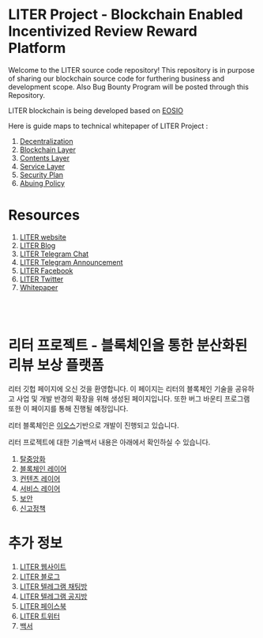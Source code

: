 # LITER Project - Blockchain Enabled Incentivized Review Reward Platform

Welcome to the LITER source code repository! This repository is in purpose of sharing our blockchain source code for furthering business and development scope. Also Bug Bounty Program will be posted through this Repository.

LITER blockchain is being developed based on [EOSIO](https://github.com/LiterDev/eos)

Here is guide maps to technical whitepaper of LITER Project : 
1. [Decentralization](https://github.com/LiterDev/doc/blob/master/en/dev/decentralized_en.md)
2. [Blockchain Layer](https://github.com/LiterDev/doc/blob/master/en/dev/blockchainlayer_en.md)
3. [Contents Layer](https://github.com/LiterDev/doc/blob/master/en/dev/contentslayer_en.md)
4. [Service Layer](https://github.com/LiterDev/doc/blob/master/en/dev/servicelayer_en.md)
5. [Security Plan](https://github.com/LiterDev/doc/blob/master/en/dev/securityplan_en.md)
6. [Abuing Policy](https://github.com/LiterDev/doc/blob/master/en/dev/policy/abusing_en.md)


# Resources
1. [LITER website](https://www.getliter.com/)
2. [LITER Blog](https://www.medium.com/liter-project)
3. [LITER Telegram Chat](https://t.me/literofficialchat)
4. [LITER Telegram Announcement](https://t.me/literofficial)
4. [LITER Facebook](https://www.facebook.com/liter-project)
5. [LITER Twitter](https://www.twitter.com/liter-project)
6. [Whitepaper](https://s3-ap-northeast-1.amazonaws.com/liter-ico-resorce/assets/pdf/whitepaper_eng.pdf)

<br><br>



# 리터 프로젝트 - 블록체인을 통한 분산화된 리뷰 보상 플랫폼

리터 깃헙 페이지에 오신 것을 환영합니다. 이 페이지는 리터의 블록체인 기술을 공유하고 사업 및 개발 반경의 확장을 위해 생성된 페이지입니다. 또한 버그 바운티 프로그램 또한 이 페이지를 통해 진행될 예정입니다.

리터 블록체인은 [이오스](https://github.com/LiterDev/eos)기반으로 개발이 진행되고 있습니다.

리터 프로젝트에 대한 기술백서 내용은 아래에서 확인하실 수 있습니다.
1. [탈중앙화](https://github.com/LiterDev/doc/blob/master/ko/dev/decentralized.md)
2. [블록체인 레이어](https://github.com/LiterDev/doc/blob/master/ko/dev/blockchainlayer.md)
3. [컨텐츠 레이어](https://github.com/LiterDev/doc/blob/master/ko/dev/contentslayer.md)
4. [서비스 레이어](https://github.com/LiterDev/doc/blob/master/ko/dev/servicelayer.md)
5. [보안](https://github.com/LiterDev/doc/blob/master/ko/dev/securityplan.md)
6. [신고정책](https://github.com/LiterDev/doc/blob/master/ko/dev/policy/abusing.md)

# 추가 정보
1. [LITER 웹사이트](https://www.getliter.com/)
2. [LITER 블로그](https://www.medium.com/liter-project)
3. [LITER 텔레그램 채팅방](https://t.me/literofficialchat)
4. [LITER 텔레그램 공지방](https://t.me/literofficial)
4. [LITER 페이스북](https://www.facebook.com/liter-project)
5. [LITER 트위터](https://www.twitter.com/liter-project)
6. [백서](https://s3-ap-northeast-1.amazonaws.com/liter-ico-resorce/assets/pdf/whitepaper_kor.pdf)
